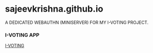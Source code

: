 # sajeevkrishna.github.io
A DEDICATED WEBAUTHN (MINISERVER) FOR MY I-VOTING PROJECT.
### I-VOTING APP
[I-VOTING](https://www.github.com/sajeevkrishna/I-VOTING)
